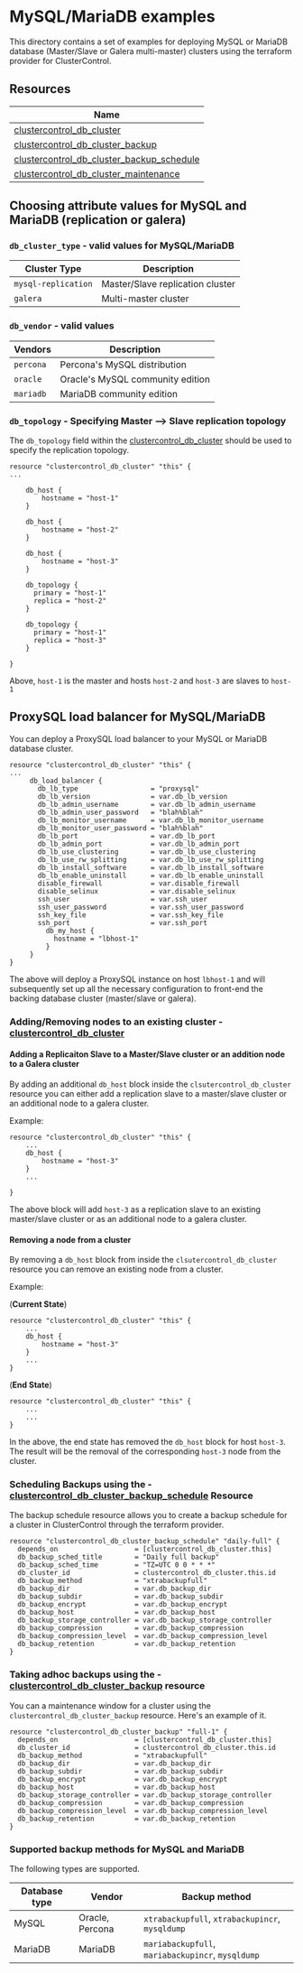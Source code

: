 # MySQL/MariaDB examples

This directory contains a set of examples for deploying MySQL or MariaDB database (Master/Slave or Galera multi-master) 
clusters using the terraform provider for ClusterControl. 

## Resources

| Name                                                                                                                                                                     |
|--------------------------------------------------------------------------------------------------------------------------------------------------------------------------|
| [clustercontrol_db_cluster](https://github.com/severalnines/terraform-provider-clustercontrol/blob/main/docs/resources/db_cluster.md)                                                 |
| [clustercontrol_db_cluster_backup](https://github.com/severalnines/terraform-provider-clustercontrol/blob/main/docs/resources/db_cluster_backup.md)                            |                                                                                                                                                                                    |
| [clustercontrol_db_cluster_backup_schedule](https://github.com/severalnines/terraform-provider-clustercontrol/blob/main/docs/resources/db_cluster_backup_schedule.md) |
| [clustercontrol_db_cluster_maintenance](https://github.com/severalnines/terraform-provider-clustercontrol/blob/main/docs/resources/db_cluster_maintenance.md)             |


## Choosing attribute values for MySQL and MariaDB (replication or galera)

### `db_cluster_type` - valid values for MySQL/MariaDB

| Cluster Type      | Description                                                               |
|-------------------|---------------------------------------------------------------------------|
| `mysql-replication` | Master/Slave replication cluster                                          |
| `galera`            | Multi-master cluster                                                      |

### `db_vendor` - valid values

| Vendors | Description                      |
|---------|----------------------------------|
| `percona` | Percona's MySQL distribution     |
| `oracle`  | Oracle's MySQL community edition |
| `mariadb` | MariaDB community edition        |

### `db_topology` - Specifying Master --> Slave replication topology
The `db_topology` field within the [clustercontrol_db_cluster](https://github.com/severalnines/terraform-provider-clustercontrol/blob/main/docs/resources/db_cluster.md) should be used to specify the replication topology.

```text
resource "clustercontrol_db_cluster" "this" {
...

    db_host {
        hostname = "host-1"
    }

    db_host {
        hostname = "host-2"
    }

    db_host {
        hostname = "host-3"
    }

    db_topology {
      primary = "host-1"
      replica = "host-2"
    }

    db_topology {
      primary = "host-1"
      replica = "host-3"
    }

}
```

Above, `host-1` is the master and hosts `host-2` and `host-3` are slaves to `host-1`

## ProxySQL load balancer for MySQL/MariaDB
You can deploy a ProxySQL load balancer to your MySQL or MariaDB database cluster. 

```text
resource "clustercontrol_db_cluster" "this" {
...
     db_load_balancer {
       db_lb_type                  = "proxysql"
       db_lb_version               = var.db_lb_version
       db_lb_admin_username        = var.db_lb_admin_username
       db_lb_admin_user_password   = "blah%blah"
       db_lb_monitor_username      = var.db_lb_monitor_username
       db_lb_monitor_user_password = "blah%blah"
       db_lb_port                  = var.db_lb_port
       db_lb_admin_port            = var.db_lb_admin_port
       db_lb_use_clustering        = var.db_lb_use_clustering
       db_lb_use_rw_splitting      = var.db_lb_use_rw_splitting
       db_lb_install_software      = var.db_lb_install_software
       db_lb_enable_uninstall      = var.db_lb_enable_uninstall
       disable_firewall            = var.disable_firewall
       disable_selinux             = var.disable_selinux
       ssh_user                    = var.ssh_user
       ssh_user_password           = var.ssh_user_password
       ssh_key_file                = var.ssh_key_file
       ssh_port                    = var.ssh_port
         db_my_host {
           hostname = "lbhost-1"
         }
     }
}
```
The above will deploy a ProxySQL instance on host `lbhost-1` and will subsequently 
set up all the necessary configuration to front-end the backing database cluster (master/slave or galera).

### Adding/Removing nodes to an existing cluster - [clustercontrol_db_cluster](https://github.com/severalnines/terraform-provider-clustercontrol/blob/main/docs/resources/db_cluster.md)

#### Adding a Replicaiton Slave to a Master/Slave cluster or an addition node to a Galera cluster

By adding an additional `db_host` block inside the `clsutercontrol_db_cluster` resource you can
either add a replication slave to a master/slave cluster or an additional node to a galera cluster.

Example:

```text
resource "clustercontrol_db_cluster" "this" {
    ...
    db_host {
        hostname = "host-3"
    }
    ...

}
```
The above block will add `host-3` as a replication slave to an existing master/slave cluster or as 
an additional node to a galera cluster.

#### Removing a node from a cluster

By removing a `db_host` block from inside the `clsutercontrol_db_cluster` resource you can
remove an existing node from a cluster.

Example: 

(**Current State**)

```text
resource "clustercontrol_db_cluster" "this" {
    ...
    db_host {
        hostname = "host-3"
    }
    ...
}
```

(**End State**)

```text
resource "clustercontrol_db_cluster" "this" {
    ...
    ...
}
```

In the above, the end state has removed the `db_host` block for host `host-3`. The result will be the 
removal of the corresponding `host-3` node from the cluster.

### Scheduling Backups using the - [clustercontrol_db_cluster_backup_schedule](https://github.com/severalnines/terraform-provider-clustercontrol/blob/main/docs/resources/db_cluster_backup_schedule.md) Resource
The backup schedule resource allows you to create a backup schedule for a cluster in ClusterControl through the terraform provider.

```hcl
resource "clustercontrol_db_cluster_backup_schedule" "daily-full" {
  depends_on                   = [clustercontrol_db_cluster.this]
  db_backup_sched_title        = "Daily full backup"
  db_backup_sched_time         = "TZ=UTC 0 0 * * *"
  db_cluster_id                = clustercontrol_db_cluster.this.id
  db_backup_method             = "xtrabackupfull"
  db_backup_dir                = var.db_backup_dir
  db_backup_subdir             = var.db_backup_subdir
  db_backup_encrypt            = var.db_backup_encrypt
  db_backup_host               = var.db_backup_host
  db_backup_storage_controller = var.db_backup_storage_controller
  db_backup_compression        = var.db_backup_compression
  db_backup_compression_level  = var.db_backup_compression_level
  db_backup_retention          = var.db_backup_retention
}
```

### Taking adhoc backups using the - [clustercontrol_db_cluster_backup](https://github.com/severalnines/terraform-provider-clustercontrol/blob/main/docs/resources/db_cluster_backup.md) resource
You can a maintenance window for a cluster using the `clustercontrol_db_cluster_backup` resource. Here's an example of it.

```hcl
resource "clustercontrol_db_cluster_backup" "full-1" {
  depends_on                   = [clustercontrol_db_cluster.this]
  db_cluster_id                = clustercontrol_db_cluster.this.id
  db_backup_method             = "xtrabackupfull"
  db_backup_dir                = var.db_backup_dir
  db_backup_subdir             = var.db_backup_subdir
  db_backup_encrypt            = var.db_backup_encrypt
  db_backup_host               = var.db_backup_host
  db_backup_storage_controller = var.db_backup_storage_controller
  db_backup_compression        = var.db_backup_compression
  db_backup_compression_level  = var.db_backup_compression_level
  db_backup_retention          = var.db_backup_retention
}
```

### Supported backup methods for MySQL and MariaDB

The following types are supported.

| Database type | Vendor         | Backup method                                                 |
|---------------|----------------|---------------------------------------------------------------|
| MySQL         | Oracle, Percona | `xtrabackupfull`, `xtrabackupincr`, `mysqldump`               |
| MariaDB       | MariaDB         | `mariabackupfull`, `mariabackupincr`, `mysqldump`             |

